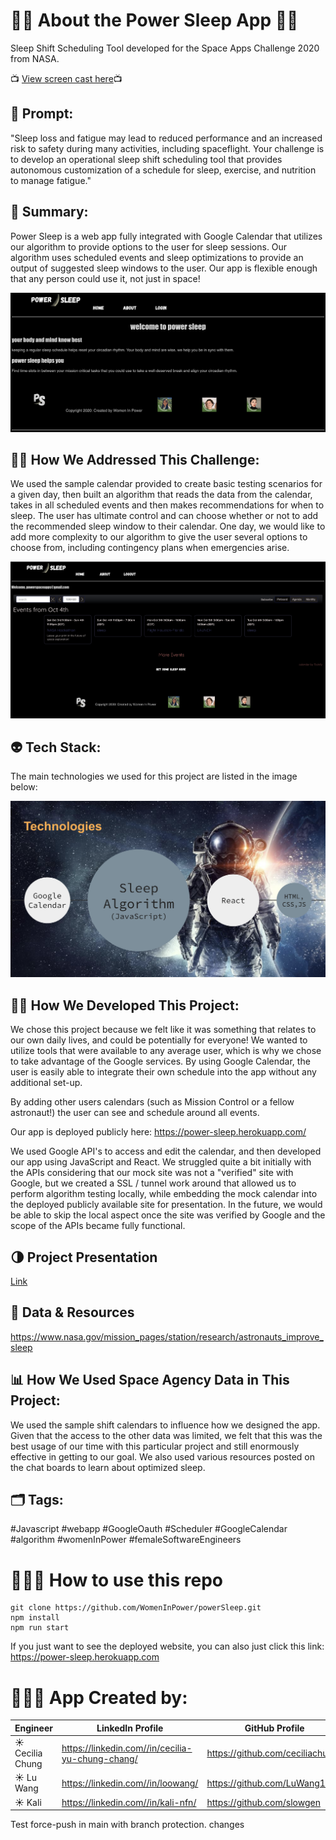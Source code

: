 # 🚀💤 About the Power Sleep App 🚀💤

Sleep Shift Scheduling Tool developed for the Space Apps Challenge 2020 from NASA.

📺 [View screen cast here](https://www.youtube.com/watch?v=E6GZZHmnJvU)📺

## 🌌 Prompt:

"Sleep loss and fatigue may lead to reduced performance and an increased risk to safety during many activities, including spaceflight. Your challenge is to develop an operational sleep shift scheduling tool that provides autonomous customization of a schedule for sleep, exercise, and nutrition to manage fatigue."

## 🌠 Summary:

Power Sleep is a web app fully integrated with Google Calendar that utilizes our algorithm to provide options to the user for sleep sessions. Our algorithm uses scheduled events and sleep optimizations to provide an output of suggested sleep windows to the user. Our app is flexible enough that any person could use it, not just in space!

![Screenshot_Splash](public/images/SS_PowerSleep_Splash.png)

## 👩‍🚀 How We Addressed This Challenge:

We used the sample calendar provided to create basic testing scenarios for a given day, then built an algorithm that reads the data from the calendar, takes in all scheduled events and then makes recommendations for when to sleep. The user has ultimate control and can choose whether or not to add the recommended sleep window to their calendar. One day, we would like to add more complexity to our algorithm to give the user several options to choose from, including contingency plans when emergencies arise.

![Screenshot_Calendar](public/images/SS_PowerSleep_Calendar.png)

## 👽 Tech Stack:

The main technologies we used for this project are listed in the image below:

![Screenshot_TechStack](public/images/SS_techStack.png)

## 👨‍🚀 How We Developed This Project:

We chose this project because we felt like it was something that relates to our own daily lives, and could be potentially for everyone! We wanted to utilize tools that were available to any average user, which is why we chose to take advantage of the Google services. By using Google Calendar, the user is easily able to integrate their own schedule into the app without any additional set-up.

By adding other users calendars (such as Mission Control or a fellow astronaut!) the user can see and schedule around all events.

Our app is deployed publicly here: https://power-sleep.herokuapp.com/

We used Google API's to access and edit the calendar, and then developed our app using JavaScript and React. We struggled quite a bit initially with the APIs considering that our mock site was not a "verified" site with Google, but we created a SSL / tunnel work around that allowed us to perform algorithm testing locally, while embedding the mock calendar into the deployed publicly available site for presentation. In the future, we would be able to skip the local aspect once the site was verified by Google and the scope of the APIs became fully functional.

## 🌗 Project Presentation

[Link](https://docs.google.com/presentation/d/1uroPhgEiH8KI_o9I2uTmljCkKpCAzzQt8RNCXPJoNEo/edit?usp=sharing)

## 📡 Data & Resources

https://www.nasa.gov/mission_pages/station/research/astronauts_improve_sleep

## 📊 How We Used Space Agency Data in This Project:

We used the sample shift calendars to influence how we designed the app. Given that the access to the other data was limited, we felt that this was the best usage of our time with this particular project and still enormously effective in getting to our goal. We also used various resources posted on the chat boards to learn about optimized sleep.

## 🗂️ Tags:

#Javascript #webapp #GoogleOauth #Scheduler #GoogleCalendar #algorithm #womenInPower #femaleSoftwareEngineers

# 🧑🏻‍🏫 How to use this repo

```shell
git clone https://github.com/WomenInPower/powerSleep.git
npm install
npm run start
```

If you just want to see the deployed website, you can also just click this link: https://power-sleep.herokuapp.com

# 👩🏻‍💻 App Created by:

| Engineer         | LinkedIn Profile                                 | GitHub Profile                  |
| ---------------- | ------------------------------------------------ | ------------------------------- |
| ☀️ Cecilia Chung | https://linkedin.com//in/cecilia-yu-chung-chang/ | https://github.com/ceciliachung |
| ☀️ Lu Wang       | https://linkedin.com//in/loowang/                | https://github.com/LuWang1983   |
| ☀️ Kali          | https://linkedin.com//in/kali-nfn/               | https://github.com/slowgen      |


Test force-push in main with branch protection. changes